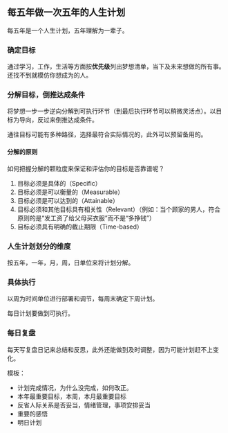 ## 每五年做一次五年的人生计划
每五年是一个人生计划，五年理解为一辈子。

### 确定目标
通过学习，工作，生活等方面按**优先级**列出梦想清单，当下及未来想做的所有事。还找不到就模仿你想成为的人。

### 分解目标，倒推达成条件
将梦想一步一步逆向分解到可执行环节（到最后执行环节可以稍微灵活点）。以目标为导向，反过来倒推达成条件。

通往目标可能有多种路径，选择最符合实际情况的，此外可以预留备用的。

#### 分解的原则
如何把握分解的颗粒度来保证和评估你的目标是否靠谱呢？

1. 目标必须是具体的（Specific）
2. 目标必须是可以衡量的（Measurable）
3. 目标必须是可以达到的（Attainable）
4. 目标必须和其他目标具有相关性（Relevant）（例如：当个顾家的男人，符合原则的是“发工资了给父母买衣服”而不是“多挣钱”）
5. 目标必须具有明确的截止期限（Time-based）

### 人生计划划分的维度
按五年，一年，月，周，日单位来将计划分解。

### 具体执行
以周为时间单位进行部署和调节，每周末确定下周计划。

每日计划要做到可执行。

### 每日复盘
每天写复盘日记来总结和反思，此外还能做到及时调整，因为可能计划赶不上变化。

模板：
* 计划完成情况，为什么没完成，如何改正。
* 本年最重要目标，本周，本月最重要目标
* 反省人际关系是否妥当，情绪管理，事项安排妥当
* 重要的感悟
* 明日计划

